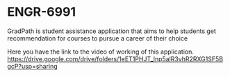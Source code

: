 # ENGR-6991
GradPath is student assistance application that aims to help students get recommendation for courses to pursue a career of their choice 

Here you have the link to the video of working of this application. 
https://drive.google.com/drive/folders/1eET1PHJT_lnp5alR3vhR2RXG1SF5BgcP?usp=sharing
